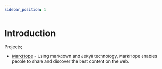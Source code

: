 ```yaml
---
sidebar_position: 1
---
```


# Introduction

Projects;
- [MarkHope](/docs/category/markhope) - Using markdown and Jekyll technology, MarkHope enables people to share and discover the best content on the web.
